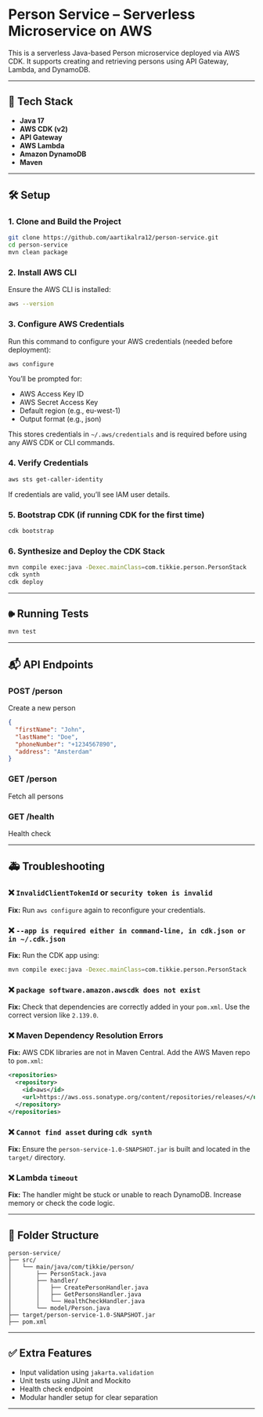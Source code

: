 # Person Service – Serverless Microservice on AWS

This is a serverless Java-based Person microservice deployed via AWS CDK. It supports creating and retrieving persons using API Gateway, Lambda, and DynamoDB.

---

## 📆 Tech Stack
- **Java 17**
- **AWS CDK (v2)**
- **API Gateway**
- **AWS Lambda**
- **Amazon DynamoDB**
- **Maven**

---

## 🛠️ Setup

### 1. Clone and Build the Project
```bash
git clone https://github.com/aartikalra12/person-service.git
cd person-service
mvn clean package
```

### 2. Install AWS CLI
Ensure the AWS CLI is installed:
```bash
aws --version
```

### 3. Configure AWS Credentials
Run this command to configure your AWS credentials (needed before deployment):
```bash
aws configure
```
You’ll be prompted for:
- AWS Access Key ID
- AWS Secret Access Key
- Default region (e.g., eu-west-1)
- Output format (e.g., json)

This stores credentials in `~/.aws/credentials` and is required before using any AWS CDK or CLI commands.

### 4. Verify Credentials
```bash
aws sts get-caller-identity
```
If credentials are valid, you’ll see IAM user details.

### 5. Bootstrap CDK (if running CDK for the first time)
```bash
cdk bootstrap
```

### 6. Synthesize and Deploy the CDK Stack
```bash
mvn compile exec:java -Dexec.mainClass=com.tikkie.person.PersonStack
cdk synth
cdk deploy
```

---

## 🕪️ Running Tests
```bash
mvn test
```

---

## 📬 API Endpoints

### POST /person
Create a new person
```json
{
  "firstName": "John",
  "lastName": "Doe",
  "phoneNumber": "+1234567890",
  "address": "Amsterdam"
}
```

### GET /person
Fetch all persons

### GET /health
Health check

---

## 🚑 Troubleshooting

### ❌ `InvalidClientTokenId` or `security token is invalid`
**Fix:** Run `aws configure` again to reconfigure your credentials.

### ❌ `--app is required either in command-line, in cdk.json or in ~/.cdk.json`
**Fix:** Run the CDK app using:
```bash
mvn compile exec:java -Dexec.mainClass=com.tikkie.person.PersonStack
```

### ❌ `package software.amazon.awscdk does not exist`
**Fix:** Check that dependencies are correctly added in your `pom.xml`. Use the correct version like `2.139.0`.

### ❌ Maven Dependency Resolution Errors
**Fix:** AWS CDK libraries are not in Maven Central. Add the AWS Maven repo to `pom.xml`:
```xml
<repositories>
  <repository>
    <id>aws</id>
    <url>https://aws.oss.sonatype.org/content/repositories/releases/</url>
  </repository>
</repositories>
```

### ❌ `Cannot find asset` during `cdk synth`
**Fix:** Ensure the `person-service-1.0-SNAPSHOT.jar` is built and located in the `target/` directory.

### ❌ Lambda `timeout`
**Fix:** The handler might be stuck or unable to reach DynamoDB. Increase memory or check the code logic.

---

## 📁 Folder Structure
```
person-service/
├── src/
│   └── main/java/com/tikkie/person/
│       ├── PersonStack.java
│       ├── handler/
│       │   ├── CreatePersonHandler.java
│       │   ├── GetPersonsHandler.java
│       │   └── HealthCheckHandler.java
│       └── model/Person.java
├── target/person-service-1.0-SNAPSHOT.jar
├── pom.xml
```

---

## ✅ Extra Features
- Input validation using `jakarta.validation`
- Unit tests using JUnit and Mockito
- Health check endpoint
- Modular handler setup for clear separation

---
